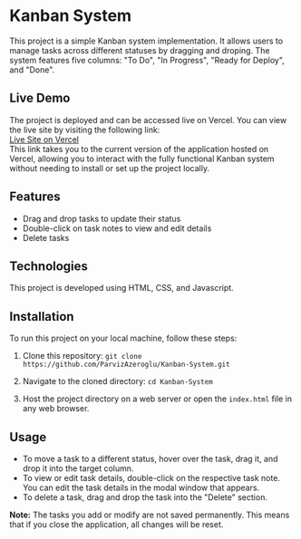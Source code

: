 # Kanban System

This project is a simple Kanban system implementation. It allows users to manage tasks across different statuses by dragging and droping. The system features five columns: "To Do", "In Progress", "Ready for Deploy", and "Done".

## Live Demo

The project is deployed and can be accessed live on Vercel. You can view the live site by visiting the following link:  
[Live Site on Vercel](https://kanban-system-nu.vercel.app/)  
This link takes you to the current version of the application hosted on Vercel, allowing you to interact with the fully functional Kanban system without needing to install or set up the project locally.  

## Features

- Drag and drop tasks to update their status
- Double-click on task notes to view and edit details
- Delete tasks

## Technologies

This project is developed using HTML, CSS, and Javascript.

## Installation

To run this project on your local machine, follow these steps:

1. Clone this repository: 
`git clone https://github.com/ParvizAzeroglu/Kanban-System.git`

2. Navigate to the cloned directory:
`cd Kanban-System`

3. Host the project directory on a web server or open the `index.html` file in any web browser.

## Usage 

- To move a task to a different status, hover over the task, drag it, and drop it into the target column.
- To view or edit task details, double-click on the respective task note. You can edit the task details in the modal window that appears.
- To delete a task, drag and drop the task into the "Delete" section.
  
**Note:** The tasks you add or modify are not saved permanently. This means that if you close the application, all changes will be reset.



